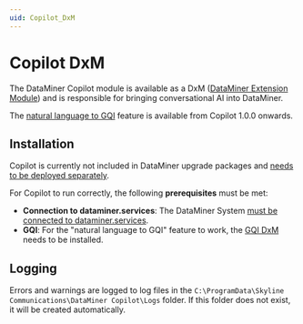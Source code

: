 ```yaml
---
uid: Copilot_DxM
---
```


# Copilot DxM

The DataMiner Copilot module is available as a DxM ([DataMiner Extension Module](xref:DataMinerExtensionModules)) and is responsible for bringing conversational AI into DataMiner.

The [natural language to GQI](xref:NL2GQI) feature is available from Copilot 1.0.0 onwards.

## Installation

Copilot is currently not included in DataMiner upgrade packages and [needs to be deployed separately](xref:Managing_cloud-connected_nodes#deploying-a-dxm-on-a-dms-node).

For Copilot to run correctly, the following **prerequisites** must be met:

- **Connection to dataminer.services**: The DataMiner System [must be connected to dataminer.services](xref:Connecting_your_DataMiner_System_to_the_cloud).
- **GQI**: For the "natural language to GQI" feature to work, the [GQI DxM](xref:GQI_DxM) needs to be installed.

## Logging

Errors and warnings are logged to log files in the `C:\ProgramData\Skyline Communications\DataMiner Copilot\Logs` folder. If this folder does not exist, it will be created automatically.

